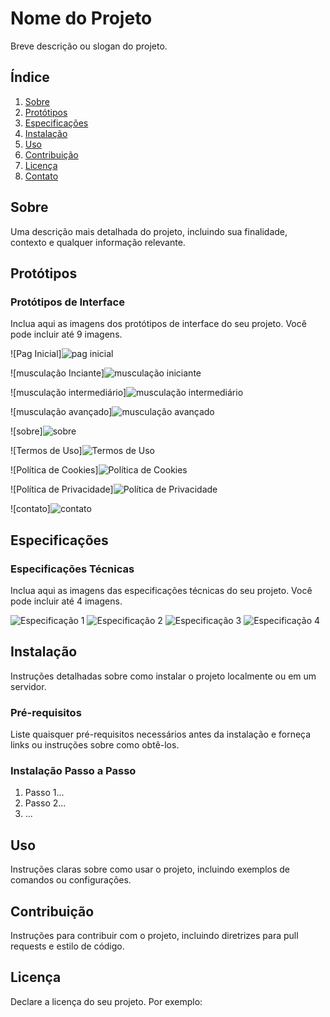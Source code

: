 # Nome do Projeto

Breve descrição ou slogan do projeto.

## Índice

1. [Sobre](#sobre)
2. [Protótipos](#protótipos)
3. [Especificações](#especificações)
4. [Instalação](#instalação)
5. [Uso](#uso)
6. [Contribuição](#contribuição)
7. [Licença](#licença)
8. [Contato](#contato)

## Sobre

Uma descrição mais detalhada do projeto, incluindo sua finalidade, contexto e qualquer informação relevante.

## Protótipos

### Protótipos de Interface

Inclua aqui as imagens dos protótipos de interface do seu projeto. Você pode incluir até 9 imagens.

![Pag Inicial]![pag inicial](https://github.com/paulonunes07x/figma/assets/167910043/2f69ca4d-2760-432b-b766-6176b5c72fe3)

![musculação Inciante]![musculação iniciante](https://github.com/paulonunes07x/figma/assets/167910043/d581fd0f-55e6-4c95-b20c-d7ad52572835)

![musculação intermediário]![musculação intermediário](https://github.com/paulonunes07x/figma/assets/167910043/09e2a55d-1c10-46bf-8273-f50c09548b19)

![musculação avançado]![musculação avançado](https://github.com/paulonunes07x/figma/assets/167910043/2235e23a-ab3f-4cd6-8496-b64f097ed34b)

![sobre]![sobre](https://github.com/paulonunes07x/figma/assets/167910043/3cd63439-3290-4dcc-b659-6d0d5e9ac07a)

![Termos de Uso]![Termos de Uso](https://github.com/paulonunes07x/figma/assets/167910043/6ca7d6b1-8d43-400a-bb36-cb198465c646)

![Política de Cookies]![Política de Cookies](https://github.com/paulonunes07x/figma/assets/167910043/dc212e5b-f45e-4a0e-8b1b-ea3888b87622)

![Política de Privacidade]![Política de Privacidade](https://github.com/paulonunes07x/figma/assets/167910043/3f65916b-f652-4b76-ae53-83681a35af8b)

![contato]![contato](https://github.com/paulonunes07x/figma/assets/167910043/491202dd-7ebf-47d5-b591-1ac04c510c44)


## Especificações

### Especificações Técnicas

Inclua aqui as imagens das especificações técnicas do seu projeto. Você pode incluir até 4 imagens.

![Especificação 1](images/especificacao1.png)
![Especificação 2](images/especificacao2.png)
![Especificação 3](images/especificacao3.png)
![Especificação 4](images/especificacao4.png)

## Instalação

Instruções detalhadas sobre como instalar o projeto localmente ou em um servidor.

### Pré-requisitos

Liste quaisquer pré-requisitos necessários antes da instalação e forneça links ou instruções sobre como obtê-los.

### Instalação Passo a Passo

1. Passo 1...
2. Passo 2...
3. ...

## Uso

Instruções claras sobre como usar o projeto, incluindo exemplos de comandos ou configurações.

## Contribuição

Instruções para contribuir com o projeto, incluindo diretrizes para pull requests e estilo de código.

## Licença

Declare a licença do seu projeto. Por exemplo:


